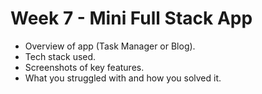 # Week 7 - Mini Full Stack App
- Overview of app (Task Manager or Blog).
- Tech stack used.
- Screenshots of key features.
- What you struggled with and how you solved it.